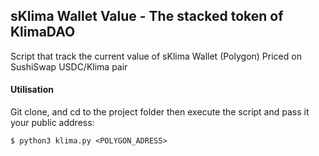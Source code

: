 sKlima Wallet Value - The stacked token of KlimaDAO
---
Script that track the current value of sKlima Wallet (Polygon)
Priced on SushiSwap USDC/Klima pair
 
#### Utilisation
Git clone, and cd to the project folder then execute the script and pass it your public address:
 
    $ python3 klima.py <POLYGON_ADRESS>
